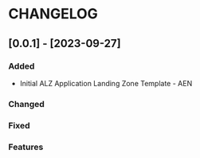 # CHANGELOG

## [0.0.1] - [2023-09-27]

### Added

- Initial ALZ Application Landing Zone Template - AEN

### Changed

### Fixed

### Features
